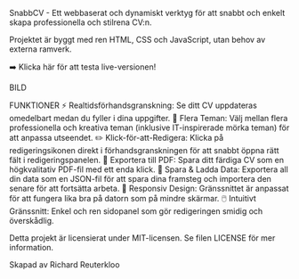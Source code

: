 SnabbCV - Ett webbaserat och dynamiskt verktyg för att snabbt och enkelt skapa professionella och stilrena CV:n.

Projektet är byggt med ren HTML, CSS och JavaScript, utan behov av externa ramverk.

➡️ Klicka här för att testa live-versionen!

BILD

FUNKTIONER
⚡ Realtidsförhandsgranskning: Se ditt CV uppdateras omedelbart medan du fyller i dina uppgifter.
🎨 Flera Teman: Välj mellan flera professionella och kreativa teman (inklusive IT-inspirerade mörka teman) för att anpassa utseendet.
✏️ Klick-för-att-Redigera: Klicka på redigeringsikonen direkt i förhandsgranskningen för att snabbt öppna rätt fält i redigeringspanelen.
📄 Exportera till PDF: Spara ditt färdiga CV som en högkvalitativ PDF-fil med ett enda klick.
💾 Spara & Ladda Data: Exportera all din data som en JSON-fil för att spara dina framsteg och importera den senare för att fortsätta arbeta.
📱 Responsiv Design: Gränssnittet är anpassat för att fungera lika bra på datorn som på mindre skärmar.
🖱️ Intuitivt Gränssnitt: Enkel och ren sidopanel som gör redigeringen smidig och överskådlig.

Detta projekt är licensierat under MIT-licensen. Se filen LICENSE för mer information.

Skapad av Richard Reuterkloo
